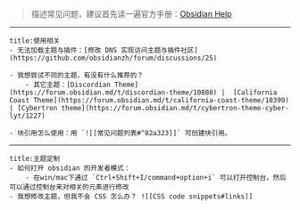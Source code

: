 > 描述常见问题，建议首先读一遍官方手册：[Obsidian Help](https://help.obsidian.md/Index)
---
```ad-example
title:使用相关
- 无法加载主题与插件：[修改 DNS 实现访问主题与插件社区](https://github.com/obsidianzh/forum/discussions/25) 

- 我想尝试不同的主题，有没有什么推荐的？ 
	- 其它主题：[Discordian Theme](https://forum.obsidian.md/t/discordian-theme/10880) |  [California Coast Theme](https://forum.obsidian.md/t/california-coast-theme/10399) | [Cybertron theme](https://forum.obsidian.md/t/cybertron-theme-cyber-lyt/1227)

- 块引用怎么使用：用 `![[常见问题列表#^82a323]]` 可创建块引用。
```

---

```ad-note
title:主题定制
- 如何打开 obsidian 的开发者模式：
	- 在win/mac下通过 `Ctrl+Shift+I/command+option+i` 可以打开控制台，然后可以通过控制台来对相关的元素进行修改	
- 我想修改主题，但我不会 CSS 怎么办？ ![[CSS code snippets#links]]
```

